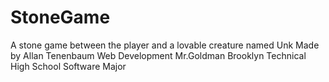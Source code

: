 # StoneGame
A stone game between the player and a lovable creature named Unk
Made by Allan Tenenbaum
Web Development Mr.Goldman
Brooklyn Technical High School Software Major
